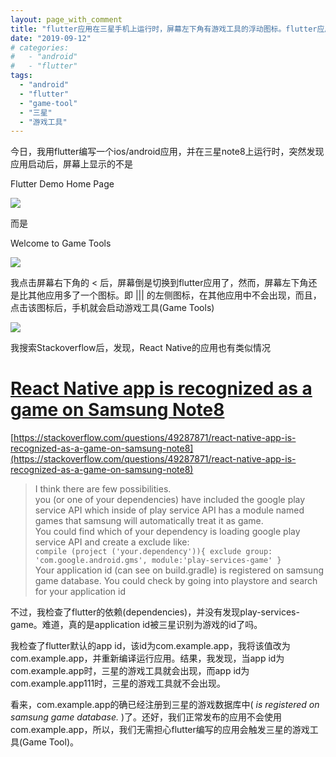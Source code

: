 ```yaml
---
layout: page_with_comment
title: "flutter应用在三星手机上运行时，屏幕左下角有游戏工具的浮动图标。flutter应用在三星android手机上被识别为游戏？"
date: "2019-09-12"
# categories: 
#   - "android"
#   - "flutter"
tags: 
  - "android"
  - "flutter"
  - "game-tool"
  - "三星"
  - "游戏工具"
---
```


今日，我用flutter编写一个ios/android应用，并在三星note8上运行时，突然发现应用启动后，屏幕上显示的不是

Flutter Demo Home Page

![](images/image.png)

而是

Welcome to Game Tools

![](images/image-1.png)

我点击屏幕右下角的 < 后，屏幕倒是切换到flutter应用了，然而，屏幕左下角还是比其他应用多了一个图标。即 ||| 的左侧图标，在其他应用中不会出现，而且，点击该图标后，手机就会启动游戏工具(Game Tools)

![](images/image-2.png)

我搜索Stackoverflow后，发现，React Native的应用也有类似情况

# [React Native app is recognized as a game on Samsung Note8](https://stackoverflow.com/questions/49287871/react-native-app-is-recognized-as-a-game-on-samsung-note8)

[https://stackoverflow.com/questions/49287871/react-native-app-is-recognized-as-a-game-on-samsung-note8](https://stackoverflow.com/questions/49287871/react-native-app-is-recognized-as-a-game-on-samsung-note8)

> I think there are few possibilities.  
> you (or one of your dependencies) have included the google play service API which inside of play service API has a module named games that samsung will automatically treat it as game.  
> You could find which of your dependency is loading google play service API and create a exclude like:  
> `compile (project ('your.dependency')){ exclude group: 'com.google.android.gms', module:'play-services-game' }`  
> Your application id (can see on build.gradle) is registered on samsung game database. You could check by going into playstore and search for your application id

不过，我检查了flutter的依赖(dependencies)，并没有发现play-services-game。难道，真的是application id被三星识别为游戏的id了吗。

我检查了flutter默认的app id，该id为com.example.app，我将该值改为com.example.app，并重新编译运行应用。结果，我发现，当app id为com.example.app时，三星的游戏工具就会出现，而app id为com.example.app111时，三星的游戏工具就不会出现。

看来，com.example.app的确已经注册到三星的游戏数据库中( _is registered on samsung game database._ )了。还好，我们正常发布的应用不会使用com.example.app，所以，我们无需担心flutter编写的应用会触发三星的游戏工具(Game Tool)。
